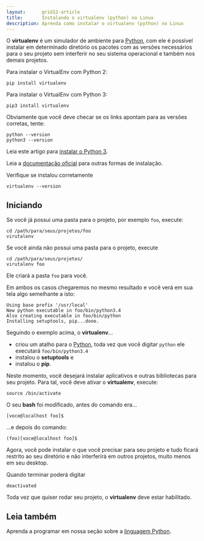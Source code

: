 ```yaml
---
layout:      grid12-article
title:       Instalando o virtualenv (python) no Linux
description: Aprenda como instalar o virtualenv (python) no Linux
---
```


O __virtualenv__ é um simulador de ambiente para [Python](/python/), com ele é possível instalar em determinado diretório
os pacotes com as versões necessários para o seu projeto sem interferir no seu sistema operacional e também nos demais
projetos.

Para instalar o VirtualEnv com Python 2:

	pip install virtualenv

Para instalar o VirtualEnv com Python 3:

	pip3 install virtualenv

Obviamente que você deve checar se os links apontam para as versões corretas, tente:

    python --version
    python3 --version

Leia este artigo para [instalar o Python 3](/linux/cookbook/python/).

Leia a [documentação oficial](https://virtualenv.pypa.io/en/latest/virtualenv.html "link-externo") para outras formas de
instalação.

Verifique se instalou corretamente

	virtualenv --version


Iniciando
---


Se você já possui uma pasta para o projeto, por exemplo `foo`, execute:

    cd /path/para/seus/projetos/foo
    virutalenv

Se você ainda não possui uma pasta para o projeto, execute

    cd /path/para/seus/projetos/
    virutalenv foo

Ele criará a pasta `foo` para você.

Em ambos os casos chegaremos no mesmo resultado e você verá em sua tela algo semelhante a isto:

    Using base prefix '/usr/local'
    New python executable in foo/bin/python3.4
    Also creating executable in foo/bin/python
    Installing setuptools, pip...done.

Seguindo o exemplo acima, o __virtualenv__...

- criou um atalho para o [Python](/python/), toda vez que você digitar `python` ele executará `foo/bin/python3.4`
- instalou o __setuptools__ e
- instalou o __pip__.

Neste momento, você desejará instalar aplicativos e outras bibliotecas para seu projeto. Para tal, você deve ativar
o __virtualenv__, execute:

	source /bin/activate

O seu __bash__ foi modificado, antes do comando era...

    [voce@localhost foo]$ 

...e depois do comando:

    (foo)[voce@localhost foo]$ 

Agora, você pode instalar o que você precisar para seu projeto e tudo ficará restrito ao seu diretório e não interferirá
em outros projetos, muito menos em seu desktop.

Quando terminar poderá digitar

    deactivated

Toda vez que quiser rodar seu projeto, o __virtualenv__ deve estar habilitado.



Leia também
---

Aprenda a programar em nossa seção sobre a [linguagem Python](/python/).